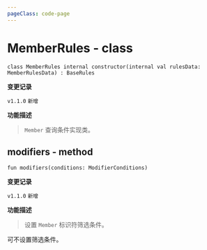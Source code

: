 ```yaml
---
pageClass: code-page
---
```


# MemberRules <span class="symbol">- class</span>

```kotlin:no-line-numbers
class MemberRules internal constructor(internal val rulesData: MemberRulesData) : BaseRules
```

**变更记录**

`v1.1.0` `新增`

**功能描述**

> `Member` 查询条件实现类。

## modifiers <span class="symbol">- method</span>

```kotlin:no-line-numbers
fun modifiers(conditions: ModifierConditions)
```

**变更记录**

`v1.1.0` `新增`

**功能描述**

> 设置 `Member` 标识符筛选条件。

可不设置筛选条件。